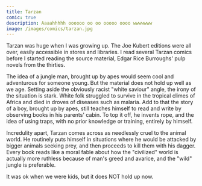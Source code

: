 ```yaml
---
title: Tarzan
comic: true
description: Aaaahhhhh oooooo oo oo ooooo oooo wwwwwww
image: /images/comics/tarzan.jpg
---
```


Tarzan was huge when I was growing up. The Joe Kubert editions were all over, easily accessible in stores and libraries. I read several Tarzan comics before I started reading the source material, Edgar Rice Burroughs' pulp novels from the thirties.

The idea of a jungle man, brought up by apes would seem cool and adventurous for someone young. But the material does not hold up well as we age. Setting aside the obviously racist "white saviour" angle, the irony of the situation is stark. White folk struggled to survive in the tropical climes of Africa and died in droves of diseases such as malaria. Add to that the story of a boy, brought up by apes, still teaches himself to read and write by observing books in his parents' cabin. To top it off, he invents rope, and the idea of using traps, with no prior knowledge or training, entirely by himself.

Incredulity apart, Tarzan comes across as needlessly cruel to the animal world. He routinely puts himself in situations where he would be attacked by bigger animals seeking prey, and then proceeds to kill them with his dagger. Every book reads like a moral fable about how the "civilized" world is actually more ruthless because of man's greed and avarice, and the "wild" jungle is preferable.

It was ok when we were kids, but it does NOT hold up now.
